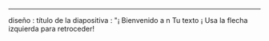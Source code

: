---
 diseño : título de la diapositiva
 : "¡ Bienvenido a n
Tu texto ¡ 
Usa la flecha izquierda para retroceder!
